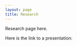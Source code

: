 ```yaml
---
layout: page
title: Research
---
```


Research page here.

Here is the link to a presentation:

<object data="{{ site.url }}{{ site.baseurl }}/presentationGRonline.pdf" width="1000" height="1000" type="application/pdf"></object>
